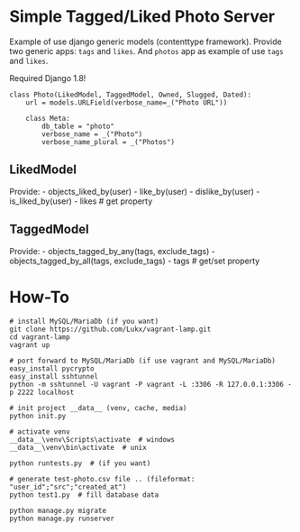 # Simple Tagged/Liked Photo Server

Example of use django generic models (contenttype framework). Provide two 
generic apps: `tags` and `likes`. And `photos` app as example of use `tags` and
 `likes`.

Required Django 1.8!

    class Photo(LikedModel, TaggedModel, Owned, Slugged, Dated):
        url = models.URLField(verbose_name=_("Photo URL"))
        
        class Meta:
            db_table = "photo"
            verbose_name = _("Photo")
            verbose_name_plural = _("Photos")

## LikedModel ##

Provide:
    - objects_liked_by(user)
    - like_by(user)
    - dislike_by(user)
    - is_liked_by(user)
    - likes  # get property

## TaggedModel ##

Provide:
    - objects_tagged_by_any(tags, exclude_tags)
    - objects_tagged_by_all(tags, exclude_tags)
    - tags  # get/set property

# How-To

    # install MySQL/MariaDb (if you want)
    git clone https://github.com/Lukx/vagrant-lamp.git
    cd vagrant-lamp
    vagrant up
    
    # port forward to MySQL/MariaDb (if use vagrant and MySQL/MariaDb)
    easy_install pycrypto
    easy_install sshtunnel
    python -m sshtunnel -U vagrant -P vagrant -L :3306 -R 127.0.0.1:3306 -p 2222 localhost
    
    # init project __data__ (venv, cache, media)
    python init.py
    
    # activate venv
    __data__\venv\Scripts\activate  # windows
    __data__\venv\bin\activate  # unix
    
    python runtests.py  # (if you want)
    
    # generate test-photo.csv file .. (fileformat: "user_id";"src";"created_at")
    python test1.py  # fill database data
    
    python manage.py migrate
    python manage.py runserver
